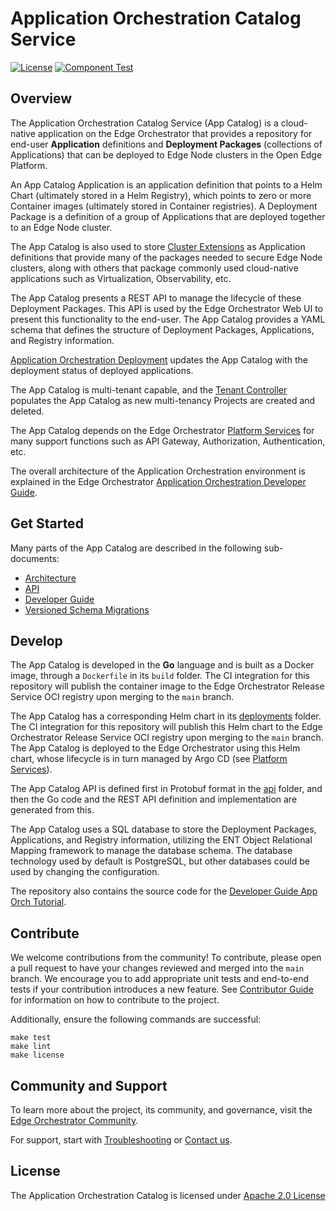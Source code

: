 <!---
  SPDX-FileCopyrightText: (C) 2022 Intel Corporation
  SPDX-License-Identifier: Apache-2.0
-->

# Application Orchestration Catalog Service

[![License](https://img.shields.io/badge/License-Apache%202.0-blue.svg)](https://opensource.org/licenses/Apache-2.0)
[![Component Test](https://github.com/open-edge-platform/app-orch-catalog/actions/workflows/component-test.yml/badge.svg)](https://github.com/open-edge-platform/app-orch-catalog/actions/workflows/component-test.yml)

## Overview

The Application Orchestration Catalog Service (App Catalog) is a cloud-native application on the Edge Orchestrator that
provides a repository for end-user **Application** definitions and **Deployment Packages** (collections of Applications)
that can be deployed to Edge Node clusters in the Open Edge Platform.

An App Catalog Application is an application definition that points to a Helm Chart (ultimately stored in a Helm Registry),
which points to zero or more Container images (ultimately stored in Container registries). A Deployment Package is a definition
of a group of Applications that are deployed together to an Edge Node cluster.

The App Catalog is also used to store [Cluster Extensions] as Application definitions that provide many of the packages
needed to secure Edge Node clusters, along with others that package commonly used cloud-native applications such as
Virtualization, Observability, etc.

The App Catalog presents a REST API to manage the lifecycle of these Deployment Packages. This API is used by the Edge
Orchestrator Web UI to present this functionality to the end-user. The App Catalog provides a YAML schema
that defines the structure of Deployment Packages, Applications, and Registry information.

[Application Orchestration Deployment] updates the App Catalog with the deployment status of deployed applications.

The App Catalog is multi-tenant capable, and the [Tenant Controller] populates the App Catalog as new multi-tenancy Projects
are created and deleted.

The App Catalog depends on the Edge Orchestrator [Platform Services] for many support functions such as API Gateway,
Authorization, Authentication, etc.

The overall architecture of the Application Orchestration environment is explained in the
Edge Orchestrator [Application Orchestration Developer Guide](https://docs.openedgeplatform.intel.com/edge-manage-docs/main/developer_guide/app_orch/arch/index.html).

## Get Started

Many parts of the App Catalog are described in the following sub-documents:

- [Architecture](docs/architecture.md)
- [API](docs/api.md)
- [Developer Guide](docs/developer.md)
- [Versioned Schema Migrations](docs/migrations.md)

## Develop

The App Catalog is developed in the **Go** language and is built as a Docker image, through a `Dockerfile`
in its `build` folder. The CI integration for this repository will publish the container image to the Edge Orchestrator
Release Service OCI registry upon merging to the `main` branch.

The App Catalog has a corresponding Helm chart in its [deployments](deployments) folder.
The CI integration for this repository will
publish this Helm chart to the Edge Orchestrator Release Service OCI registry upon merging to the `main` branch.
The App Catalog is deployed to the Edge Orchestrator using this Helm chart, whose lifecycle is in turn managed by
Argo CD (see [Platform Services]).

The App Catalog API is defined first in Protobuf format in the [api](api) folder, and then the Go code and the REST API definition
and implementation are generated from this.

The App Catalog uses a SQL database to store the Deployment Packages, Applications, and Registry information, utilizing the
ENT Object Relational Mapping framework to manage the database schema. The database technology used by default is
PostgreSQL, but other databases could be used by changing the configuration.

The repository also contains the source code for the [Developer Guide App Orch Tutorial].

## Contribute

We welcome contributions from the community! To contribute, please open a pull request to have your changes reviewed
and merged into the `main` branch. We encourage you to add appropriate unit tests and end-to-end tests if
your contribution introduces a new feature. See [Contributor Guide] for information on how to contribute to the project.

Additionally, ensure the following commands are successful:

```shell
make test
make lint
make license
```

## Community and Support

To learn more about the project, its community, and governance, visit the [Edge Orchestrator Community].

For support, start with [Troubleshooting] or [Contact us].

## License

The Application Orchestration Catalog is licensed under [Apache 2.0 License]

[Application Orchestration Deployment]: https://github.com/open-edge-platform/app-orch-deployment
[Tenant Controller]: https://github.com/open-edge-platform/app-orch-tenant-controller
[Cluster Extensions]: https://github.com/open-edge-platform/cluster-extensions
[Platform Services]: https://docs.openedgeplatform.intel.com/edge-manage-docs/main/developer_guide/platform/index.html
[Contributor Guide]: https://docs.openedgeplatform.intel.com/edge-manage-docs/main/developer_guide/contributor_guide/index.html
[Troubleshooting]: https://docs.openedgeplatform.intel.com/edge-manage-docs/main/developer_guide/troubleshooting/index.html
[Contact us]: https://github.com/open-edge-platform
[Edge Orchestrator Community]: https://docs.openedgeplatform.intel.com/edge-manage-docs/main/index.html
[Apache 2.0 License]: LICENSES/Apache-2.0.txt
[Developer Guide App Orch Tutorial]: app-orch-tutorials/developer-guide-tutorial/README.md
